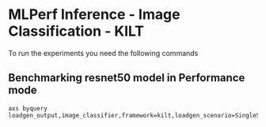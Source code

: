 # MLPerf Inference - Image Classification - KILT

To run the experiments you need the following commands

## Benchmarking resnet50 model in Performance mode
```
axs byquery loadgen_output,image_classifier,framework=kilt,loadgen_scenario=SingleStream,loadgen_mode=PerformanceOnly,model_name=resnet50,loadgen_dataset_size=20,loadgen_buffer_size=1024,loadgen_target_latency=3.6
```

